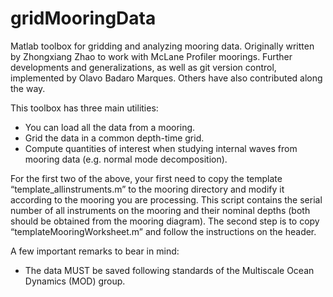 # gridMooringData

Matlab toolbox for gridding and analyzing mooring data. Originally written by Zhongxiang Zhao to work with McLane Profiler moorings. Further developments and generalizations, as well as git version control, implemented by Olavo Badaro Marques. Others have also contributed along the way.

This toolbox has three main utilities:

* You can load all the data from a mooring.
* Grid the data in a common depth-time grid.
* Compute quantities of interest when studying internal waves from mooring data (e.g. normal mode decomposition).

For the first two of the above, your first need to copy the template “template_allinstruments.m” to the mooring directory and modify it according to the mooring you are processing. This script contains the serial number of all instruments on the mooring and their nominal depths (both should be obtained from the mooring diagram). The second step is to copy “templateMooringWorksheet.m” and follow the instructions on the header.

A few important remarks to bear in mind:

* The data MUST be saved following standards of the Multiscale Ocean Dynamics (MOD) group.
